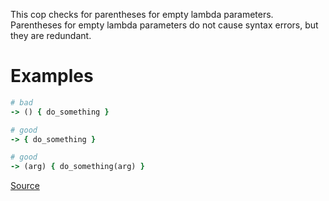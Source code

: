 
This cop checks for parentheses for empty lambda parameters. Parentheses
for empty lambda parameters do not cause syntax errors, but they are
redundant.

# Examples

```ruby
# bad
-> () { do_something }

# good
-> { do_something }

# good
-> (arg) { do_something(arg) }
```

[Source](http://www.rubydoc.info/gems/rubocop/RuboCop/Cop/Style/EmptyLambdaParameter)